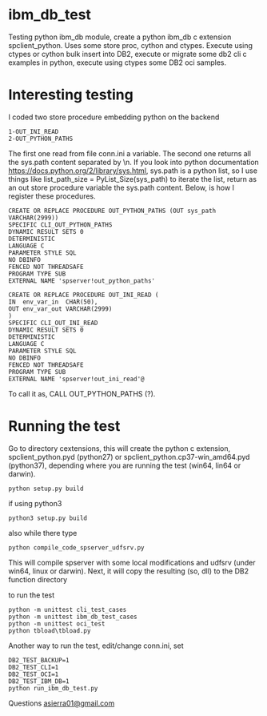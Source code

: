 # ibm_db_test
Testing python ibm_db module, create a python ibm_db c extension spclient_python. Uses some store proc, cython and ctypes. Execute using ctypes or cython bulk insert into DB2, execute or migrate some db2 cli c examples in python, execute using ctypes some DB2 oci samples.
# Interesting testing
I coded two store procedure embedding python on the backend
```
1-OUT_INI_READ
2-OUT_PYTHON_PATHS
```
The first one read from file conn.ini a variable. The second one returns all the sys.path content separated by \n. If you look into python documentation https://docs.python.org/2/library/sys.html, sys.path is a python list, so I use things like list_path_size = PyList_Size(sys_path) to iterate the list, return as an out store procedure variable the sys.path content. Below, is how I register these procedures.
```
CREATE OR REPLACE PROCEDURE OUT_PYTHON_PATHS (OUT sys_path VARCHAR(2999))
SPECIFIC CLI_OUT_PYTHON_PATHS
DYNAMIC RESULT SETS 0
DETERMINISTIC
LANGUAGE C 
PARAMETER STYLE SQL
NO DBINFO
FENCED NOT THREADSAFE
PROGRAM TYPE SUB
EXTERNAL NAME 'spserver!out_python_paths'

CREATE OR REPLACE PROCEDURE OUT_INI_READ (
IN  env_var_in  CHAR(50),
OUT env_var_out VARCHAR(2999)
)
SPECIFIC CLI_OUT_INI_READ
DYNAMIC RESULT SETS 0
DETERMINISTIC
LANGUAGE C 
PARAMETER STYLE SQL
NO DBINFO
FENCED NOT THREADSAFE
PROGRAM TYPE SUB
EXTERNAL NAME 'spserver!out_ini_read'@

```
To call it as, CALL OUT_PYTHON_PATHS (?).
# Running the test

Go to directory cextensions, this will create the python c extension, spclient_python.pyd (python27) or spclient_python.cp37-win_amd64.pyd (python37), depending where you are running the test (win64, lin64 or darwin).
```
python setup.py build 
```
if using python3
```
python3 setup.py build 
```
also while there type
```
python compile_code_spserver_udfsrv.py
```
This will compile spserver with some local modifications and udfsrv (under win64, linux or darwin). Next, it will copy the resulting (so, dll) to the DB2 function directory

to run the test
```
python -m unittest cli_test_cases
python -m unittest ibm_db_test_cases
python -m unittest oci_test
python tbload\tbload.py
```
Another way to run the test, edit/change conn.ini, set 
```
DB2_TEST_BACKUP=1
DB2_TEST_CLI=1
DB2_TEST_OCI=1
DB2_TEST_IBM_DB=1
python run_ibm_db_test.py
```
Questions asierra01@gmail.com
